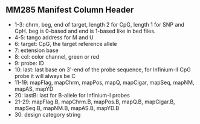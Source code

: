 ## MM285 Manifest Column Header

- 1-3: chrm, beg, end of target, length 2 for CpG, length 1 for SNP and CpH. beg is 0-based and end is 1-based like in bed files.
- 4-5: tango address for M and U
- 6: target: CpG, the target reference allele
- 7: extension base
- 8: col: color channel, green or red
- 9: probe: ID
- 10: last: last base on 3'-end of the probe sequence, for Infinium-II CpG probe it will always be C
- 11-19: mapFlag, mapChrm, mapPos, mapQ, mapCigar, mapSeq, mapNM, mapAS, mapYD
- 20: lastB: last for B-allele for Infinium-I probes
- 21-29: mapFlag.B, mapChrm.B, mapPos.B, mapQ.B, mapCigar.B, mapSeq.B, mapNM.B, mapAS.B, mapYD.B
- 30: design category string

